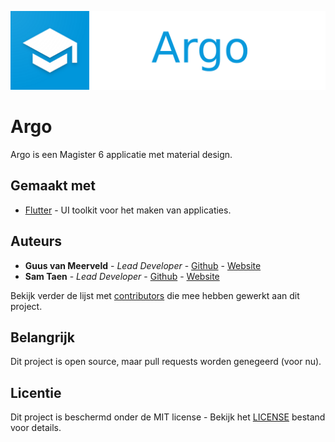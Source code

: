 <p align="center"><img src="assets/icons/banner.png" width="1000"></p>

# Argo

Argo is een Magister 6 applicatie met material design.

## Gemaakt met

- [Flutter](https://flutter.dev) - UI toolkit voor het maken van applicaties.

## Auteurs

- **Guus van Meerveld** - _Lead Developer_ - [Github](https://github.com/Guusvanmeerveld) - [Website](https://g-vm.nl)
- **Sam Taen** - _Lead Developer_ - [Github](https://github.com/Netfloex/) - [Website](https://samtaen.nl)

Bekijk verder de lijst met [contributors](https://github.com/Argo-Client/App/graphs/contributors) die mee hebben gewerkt aan dit project.

## Belangrijk

Dit project is open source, maar pull requests worden genegeerd (voor nu).

## Licentie

Dit project is beschermd onder de MIT license - Bekijk het [LICENSE](LICENSE) bestand voor details.
